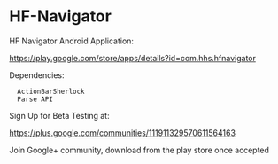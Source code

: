 HF-Navigator
============

HF Navigator Android Application:

https://play.google.com/store/apps/details?id=com.hhs.hfnavigator

Dependencies:

      ActionBarSherlock
      Parse API


Sign Up for Beta Testing at:

https://plus.google.com/communities/111911329570611564163

Join Google+ community, download from the play store once accepted

